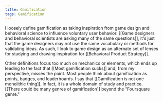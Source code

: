 ```yaml
---
title: Gamification
tags: Gamification
---
```

I loosely define gamification as taking inspiration from game design and behavioral science to influence voluntary user behavior. [[Game designers and behavioral scientists are asking many of the same questions]], it's just that the game designers may not use the same vocabulary or methods for validating ideas. As such, I look to game design as an alternate set of lenses for studying and drawing inspiration for [[Behavioral Product Strategy]].

Other definitions focus too much on mechanics or elements, which ends up leading to the fact that [[Most gamification sucks]] and, from my perspective, misses the point. Most people think about gamification as points, badges, and leaderboards. I say that [[Gamification is not one monolithic thing]]. In fact, it is a whole domain of study and practice. [[There could be many genres of gamification]] beyond the "Foursquare genre."